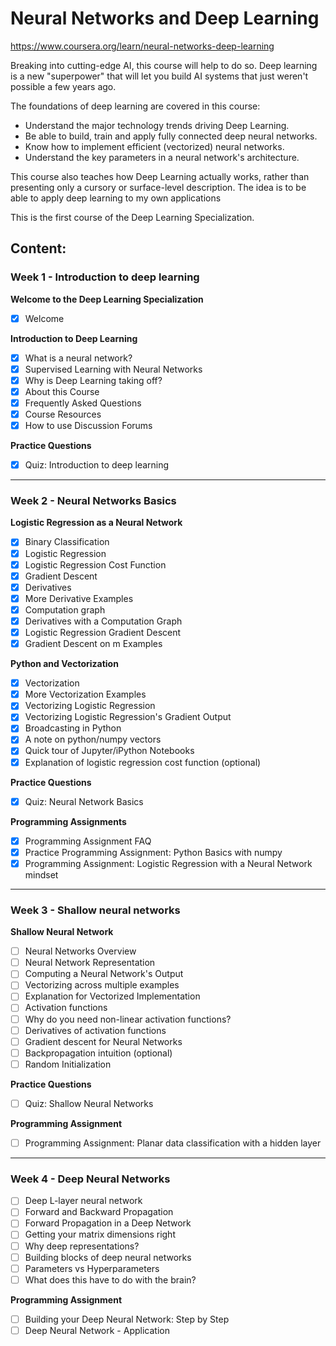 # Neural Networks and Deep Learning

https://www.coursera.org/learn/neural-networks-deep-learning

Breaking into cutting-edge AI, this course will help to do so. Deep learning is a new "superpower" that will let you build AI systems that just weren't possible a few years ago.

The foundations of deep learning are covered in this course:

- Understand the major technology trends driving Deep Learning.
- Be able to build, train and apply fully connected deep neural networks.
- Know how to implement efficient (vectorized) neural networks.
- Understand the key parameters in a neural network's architecture.

This course also teaches how Deep Learning actually works, rather than presenting only a cursory or surface-level description. The idea is to be able to apply deep learning to my own applications

This is the first course of the Deep Learning Specialization.

## Content:

### Week 1 - Introduction to deep learning

**Welcome to the Deep Learning Specialization**
- [x] Welcome

**Introduction to Deep Learning**
- [x] What is a neural network?
- [x] Supervised Learning with Neural Networks
- [x] Why is Deep Learning taking off?
- [x] About this Course
- [x] Frequently Asked Questions
- [x] Course Resources
- [x] How to use Discussion Forums

**Practice Questions**
- [x] Quiz: Introduction to deep learning 

---

### Week 2 - Neural Networks Basics

**Logistic Regression as a Neural Network**
- [x] Binary Classification
- [x] Logistic Regression
- [x] Logistic Regression Cost Function
- [x] Gradient Descent
- [x] Derivatives
- [x] More Derivative Examples
- [x] Computation graph
- [x] Derivatives with a Computation Graph
- [x] Logistic Regression Gradient Descent
- [x] Gradient Descent on m Examples

**Python and Vectorization**
- [x] Vectorization
- [x] More Vectorization Examples
- [x] Vectorizing Logistic Regression
- [x] Vectorizing Logistic Regression's Gradient Output
- [x] Broadcasting in Python
- [x] A note on python/numpy vectors
- [x] Quick tour of Jupyter/iPython Notebooks
- [x] Explanation of logistic regression cost function (optional)

**Practice Questions**
- [x] Quiz: Neural Network Basics 

**Programming Assignments**
- [x] Programming Assignment FAQ
- [x] Practice Programming Assignment: Python Basics with numpy
- [x] Programming Assignment: Logistic Regression with a Neural Network mindset

---

### Week 3 - Shallow neural networks

**Shallow Neural Network**
- [ ] Neural Networks Overview
- [ ] Neural Network Representation
- [ ] Computing a Neural Network's Output
- [ ] Vectorizing across multiple examples
- [ ] Explanation for Vectorized Implementation
- [ ] Activation functions
- [ ] Why do you need non-linear activation functions?
- [ ] Derivatives of activation functions
- [ ] Gradient descent for Neural Networks
- [ ] Backpropagation intuition (optional)
- [ ] Random Initialization

**Practice Questions**
- [ ] Quiz: Shallow Neural Networks

**Programming Assignment**
- [ ] Programming Assignment: Planar data classification with a hidden layer

---

### Week 4 - Deep Neural Networks

- [ ]  Deep L-layer neural network
- [ ]  Forward and Backward Propagation
- [ ]  Forward Propagation in a Deep Network
- [ ]  Getting your matrix dimensions right
- [ ]  Why deep representations?
- [ ]  Building blocks of deep neural networks
- [ ]  Parameters vs Hyperparameters
- [ ]  What does this have to do with the brain?

**Programming Assignment**
- [ ] Building your Deep Neural Network: Step by Step
- [ ] Deep Neural Network - Application
